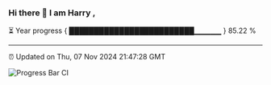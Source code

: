 ### Hi there 👋 I am Harry , 

⏳ Year progress { █████████████████████████▁▁▁▁▁ } 85.22 %

---

⏰ Updated on Thu, 07 Nov 2024 21:47:28 GMT

![Progress Bar CI](https://github.com/duykhang68/duykhang68/workflows/Progress%20Bar%20CI/badge.svg)
